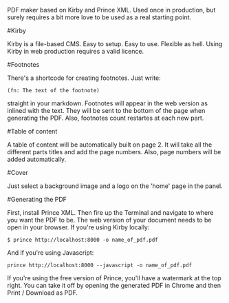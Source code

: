 PDF maker based on Kirby and Prince XML. 
Used once in production, but surely requires a bit more love to be used as a real starting point. 

#Kirby

Kirby is a file-based CMS.
Easy to setup. Easy to use. Flexible as hell.
Using Kirby in web production requires a valid licence. 

#Footnotes 

There's a shortcode for creating footnotes. Just write:
```
(fn: The text of the footnote)
```
straight in your markdown. 
Footnotes will appear in the web version as inlined with the text. 
They will be sent to the bottom of the page when generating the PDF. 
Also, footnotes count restartes at each new part. 

#Table of content 

A table of content will be automatically built on page 2. 
It will take all the different parts titles and add the page numbers. 
Also, page numbers will be added automatically. 

#Cover

Just select a background image and a logo on the 'home' page in the panel. 

#Generating the PDF 

First, install Prince XML. 
Then fire up the Terminal and navigate to where you want the PDF to be.
The web version of your document needs to be open in your browser. 
If you're using Kirby locally: 
```
$ prince http://localhost:8000 -o name_of_pdf.pdf 
```
And if you're using Javascript: 
```
prince http://localhost:8000 --javascript -o name_of_pdf.pdf
```
If you're using the free version of Prince, you'll have a watermark at the top right. 
You can take it off by opening the generated PDF in Chrome and then Print / Download as PDF. 



